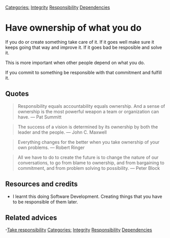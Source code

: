 [Categories:](../Categories/index.md) [Integrity](../Categories/Integrity.md) [Responsibility](../Categories/Responsibility.md) [Dependencies](../Categories/Dependencies.md)
# Have ownership of what you do

If you do or create something take care of it. If it goes well make sure it keeps going that way and improve it. If it goes bad be resposible and solve it.

This is more important when other people depend on what you do.

If you commit to something be responsible with that commitment and fulfill it.

## Quotes

> Responsibility equals accountability equals ownership. And a sense of ownership is the most powerful weapon a team or organization can have. ― Pat Summitt

> The success of a vision is determined by its ownership by both the leader and the people. ― John C. Maxwell

> Everything changes for the better when you take ownership of your own problems. ― Robert Ringer

> All we have to do to create the future is to change the nature of our conversations, to go from blame to ownership, and from bargaining to commitment, and from problem solving to possibility. ― Peter Block

## Resources and credits

- I learnt this doing Software Development. Creating things that you have to be responsible of them later.

## Related advices

-[Take responsibility](../Take%20responsibility/index.md) 
[Categories:](../Categories/index.md) [Integrity](../Categories/Integrity.md) [Responsibility](../Categories/Responsibility.md) [Dependencies](../Categories/Dependencies.md)